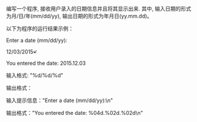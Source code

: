 编写一个程序, 接收用户录入的日期信息并且将其显示出来. 其中, 输入日期的形式为月/日/年(mm/dd/yy), 输出日期的形式为年月日(yy.mm.dd)。

以下为程序的运行结果示例：


Enter a date (mm/dd/yy):

12/03/2015↙

You entered the date: 2015.12.03



输入格式: "%d/%d/%d"

输出格式：

输入提示信息："Enter a date (mm/dd/yy):\n"

输出格式："You entered the date: %04d.%02d.%02d\n"